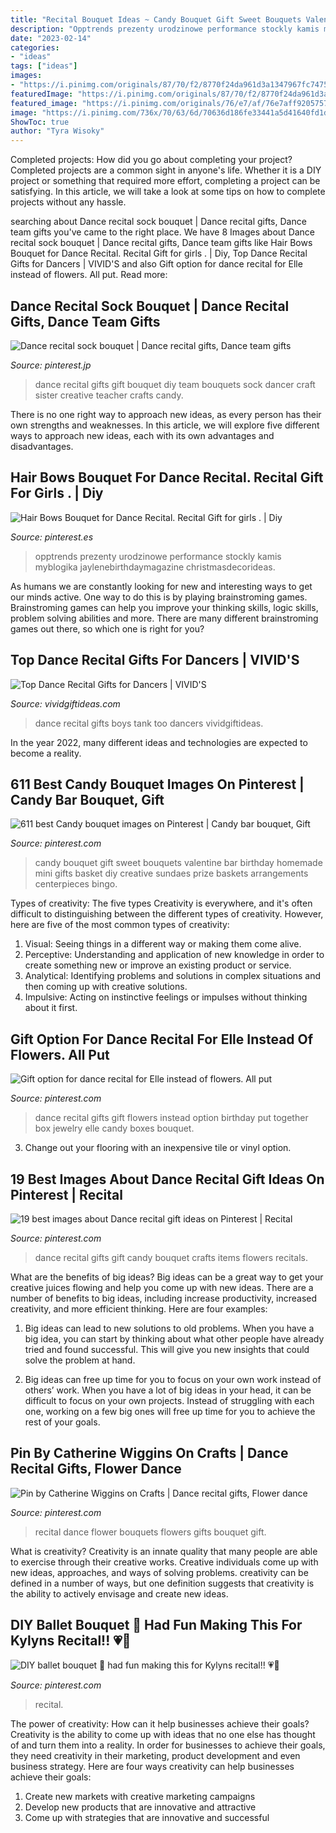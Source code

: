 ```yaml
---
title: "Recital Bouquet Ideas ~ Candy Bouquet Gift Sweet Bouquets Valentine Bar Birthday Homemade Mini Gifts Basket Diy Creative Sundaes Prize Baskets Arrangements Centerpieces Bingo"
description: "Opptrends prezenty urodzinowe performance stockly kamis myblogika jaylenebirthdaymagazine christmasdecorideas"
date: "2023-02-14"
categories:
- "ideas"
tags: ["ideas"]
images:
- "https://i.pinimg.com/originals/87/70/f2/8770f24da961d3a1347967fc7475646d.jpg"
featuredImage: "https://i.pinimg.com/originals/87/70/f2/8770f24da961d3a1347967fc7475646d.jpg"
featured_image: "https://i.pinimg.com/originals/76/e7/af/76e7aff9205757c1ac4dba4962adaa95.jpg"
image: "https://i.pinimg.com/736x/70/63/6d/70636d186fe33441a5d41640fd1d43af--sweet-bouquets-candy-candy-bouquet-ideas.jpg"
ShowToc: true
author: "Tyra Wisoky"
---
```



Completed projects: How did you go about completing your project?
Completed projects are a common sight in anyone's life. Whether it is a DIY project or something that required more effort, completing a project can be satisfying. In this article, we will take a look at some tips on how to complete projects without any hassle.

	

		
searching about Dance recital sock bouquet | Dance recital gifts, Dance team gifts you've came to the right place. We have 8 Images about Dance recital sock bouquet | Dance recital gifts, Dance team gifts like Hair Bows Bouquet for Dance Recital. Recital Gift for girls . | Diy, Top Dance Recital Gifts for Dancers | VIVID&#039;S and also Gift option for dance recital for Elle instead of flowers. All put. Read more:
		
    
## Dance Recital Sock Bouquet | Dance Recital Gifts, Dance Team Gifts

<img loading=lazy src="https://i.pinimg.com/originals/8d/ac/c2/8dacc2b734bee07abeeb14551cbf9dee.jpg" onerror="this.onerror=null;this.src='https://tse1.mm.bing.net/th?id=OIP.4PTJC7bNLk_mr7RMNV4uUAAAAA&amp;pid=15.1';" alt="Dance recital sock bouquet | Dance recital gifts, Dance team gifts">

_Source: pinterest.jp_

>dance recital gifts gift bouquet diy team bouquets sock dancer craft sister creative teacher crafts candy. 

	

There is no one right way to approach new ideas, as every person has their own strengths and weaknesses. In this article, we will explore five different ways to approach new ideas, each with its own advantages and disadvantages.

    
## Hair Bows Bouquet For Dance Recital. Recital Gift For Girls . | Diy

<img loading=lazy src="https://i.pinimg.com/originals/8b/92/4f/8b924fd652f114c1fc8a43ca2421696a.jpg" onerror="this.onerror=null;this.src='https://tse2.mm.bing.net/th?id=OIP.YwD2razZKWJBpI1gXuHDrQHaJ4&amp;pid=15.1';" alt="Hair Bows Bouquet for Dance Recital. Recital Gift for girls . | Diy">

_Source: pinterest.es_

>opptrends prezenty urodzinowe performance stockly kamis myblogika jaylenebirthdaymagazine christmasdecorideas. 

	

As humans we are constantly looking for new and interesting ways to get our minds active. One way to do this is by playing brainstroming games. Brainstroming games can help you improve your thinking skills, logic skills, problem solving abilities and more. There are many different brainstroming games out there, so which one is right for you?

    
## Top Dance Recital Gifts For Dancers | VIVID&#039;S

<img loading=lazy src="https://cdn.vividgiftideas.com/wp-content/uploads/2014/03/BDT_AA-B-BB108-BLK_REDMULTI_large.jpg" onerror="this.onerror=null;this.src='https://tse2.mm.bing.net/th?id=OIP.ScuiC35N1_uyuFGNIQ83UwHaHa&amp;pid=15.1';" alt="Top Dance Recital Gifts for Dancers | VIVID&#039;S">

_Source: vividgiftideas.com_

>dance recital gifts boys tank too dancers vividgiftideas. 

	

In the year 2022, many different ideas and technologies are expected to become a reality.

    
## 611 Best Candy Bouquet Images On Pinterest | Candy Bar Bouquet, Gift

<img loading=lazy src="https://i.pinimg.com/736x/70/63/6d/70636d186fe33441a5d41640fd1d43af--sweet-bouquets-candy-candy-bouquet-ideas.jpg" onerror="this.onerror=null;this.src='https://tse3.mm.bing.net/th?id=OIP.QW4rvG9Rf21dAoNAMdznJwHaJ3&amp;pid=15.1';" alt="611 best Candy bouquet images on Pinterest | Candy bar bouquet, Gift">

_Source: pinterest.com_

>candy bouquet gift sweet bouquets valentine bar birthday homemade mini gifts basket diy creative sundaes prize baskets arrangements centerpieces bingo. 

	

Types of creativity: The five types
Creativity is everywhere, and it's often difficult to distinguishing between the different types of creativity. However, here are five of the most common types of creativity:
1. Visual: Seeing things in a different way or making them come alive.
2. Perceptive: Understanding and application of new knowledge in order to create something new or improve an existing product or service. 
3. Analytical: Identifying problems and solutions in complex situations and then coming up with creative solutions. 
4. Impulsive: Acting on instinctive feelings or impulses without thinking about it first. 

    
## Gift Option For Dance Recital For Elle Instead Of Flowers. All Put

<img loading=lazy src="https://i.pinimg.com/originals/87/70/f2/8770f24da961d3a1347967fc7475646d.jpg" onerror="this.onerror=null;this.src='https://tse4.mm.bing.net/th?id=OIP.e3JwxohFgXYB4zwGKGAH7QHaJ6&amp;pid=15.1';" alt="Gift option for dance recital for Elle instead of flowers. All put">

_Source: pinterest.com_

>dance recital gifts gift flowers instead option birthday put together box jewelry elle candy boxes bouquet. 

	

3. Change out your flooring with an inexpensive tile or vinyl option.

    
## 19 Best Images About Dance Recital Gift Ideas On Pinterest | Recital

<img loading=lazy src="https://s-media-cache-ak0.pinimg.com/736x/c3/db/df/c3dbdf16f083524705cb78360a9e802c--dance-gifts-candy-crafts.jpg" onerror="this.onerror=null;this.src='https://tse2.mm.bing.net/th?id=OIP.GLzjR35gBQowsnV55fTj2wHaJ3&amp;pid=15.1';" alt="19 best images about Dance recital gift ideas on Pinterest | Recital">

_Source: pinterest.com_

>dance recital gifts gift candy bouquet crafts items flowers recitals. 

	

What are the benefits of big ideas?
Big ideas can be a great way to get your creative juices flowing and help you come up with new ideas. There are a number of benefits to big ideas, including increase productivity, increased creativity, and more efficient thinking. Here are four examples:
1. Big ideas can lead to new solutions to old problems. When you have a big idea, you can start by thinking about what other people have already tried and found successful. This will give you new insights that could solve the problem at hand.

2. Big ideas can free up time for you to focus on your own work instead of others’ work. When you have a lot of big ideas in your head, it can be difficult to focus on your own projects. Instead of struggling with each one, working on a few big ones will free up time for you to achieve the rest of your goals.

    
## Pin By Catherine Wiggins On Crafts | Dance Recital Gifts, Flower Dance

<img loading=lazy src="https://i.pinimg.com/originals/94/74/ad/9474ad9482ddb174619e883fc4ca3f46.jpg" onerror="this.onerror=null;this.src='https://tse3.mm.bing.net/th?id=OIP.Y5DlCpD-vEJEdRBS6YSd0gHaJQ&amp;pid=15.1';" alt="Pin by Catherine Wiggins on Crafts | Dance recital gifts, Flower dance">

_Source: pinterest.com_

>recital dance flower bouquets flowers gifts bouquet gift. 

	

What is creativity?
Creativity is an innate quality that many people are able to exercise through their creative works. Creative individuals come up with new ideas, approaches, and ways of solving problems. creativity can be defined in a number of ways, but one definition suggests that creativity is the ability to actively envisage and create new ideas.

    
## DIY Ballet Bouquet 💐 Had Fun Making This For Kylyns Recital!! 💗💐

<img loading=lazy src="https://i.pinimg.com/originals/76/e7/af/76e7aff9205757c1ac4dba4962adaa95.jpg" onerror="this.onerror=null;this.src='https://tse2.mm.bing.net/th?id=OIP.gGn-_Mx_XU8QJ1Cr1NPe7wHaNK&amp;pid=15.1';" alt="DIY ballet bouquet 💐 had fun making this for Kylyns recital!! 💗💐">

_Source: pinterest.com_

>recital. 

	

The power of creativity: How can it help businesses achieve their goals?
Creativity is the ability to come up with ideas that no one else has thought of and turn them into a reality. In order for businesses to achieve their goals, they need creativity in their marketing, product development and even business strategy. Here are four ways creativity can help businesses achieve their goals: 
1. Create new markets with creative marketing campaigns 
2. Develop new products that are innovative and attractive 
3. Come up with strategies that are innovative and successful 

